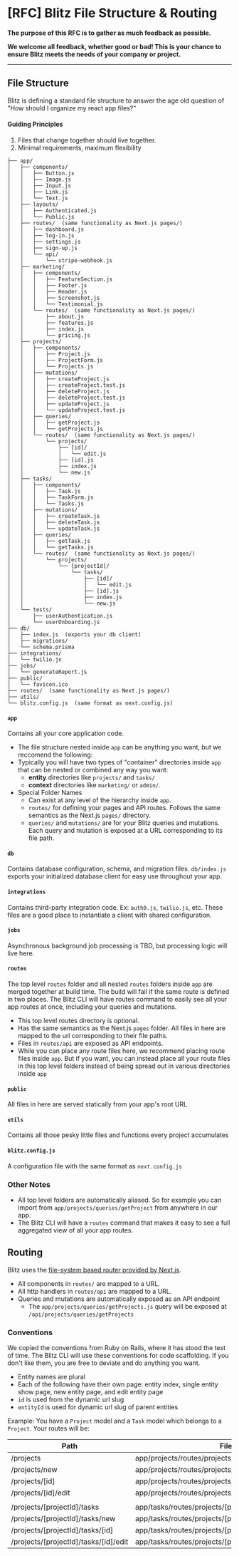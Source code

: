 # [RFC] Blitz File Structure & Routing

**The purpose of this RFC is to gather as much feedback as possible.**

**We welcome all feedback, whether good or bad! This is your chance to ensure Blitz meets the needs of your company or project.**

<hr/>


## File Structure

Blitz is defining a standard file structure to answer the age old question of "How should I organize my react app files?"

#### Guiding Principles

1. Files that change together should live together.
2. Minimal requirements, maximum flexibility


```
├── app/
│   ├── components/
│   │   ├── Button.js
│   │   ├── Image.js
│   │   ├── Input.js
│   │   ├── Link.js
│   │   └── Text.js
│   ├── layouts/
│   │   ├── Authenticated.js
│   │   └── Public.js
│   ├── routes/  (same functionality as Next.js pages/)
│   │   ├── dashboard.js
│   │   ├── log-in.js
│   │   ├── settings.js
│   │   ├── sign-up.js
│   │   └── api/
│   │       └── stripe-webhook.js
│   ├── marketing/
│   │   ├── components/
│   │   │   ├── FeatureSection.js
│   │   │   ├── Footer.js
│   │   │   ├── Header.js
│   │   │   ├── Screenshot.js
│   │   │   └── Testimonial.js
│   │   └── routes/  (same functionality as Next.js pages/)
│   │       ├── about.js
│   │       ├── features.js
│   │       ├── index.js
│   │       └── pricing.js
│   ├── projects/
│   │   ├── components/
│   │   │   ├── Project.js
│   │   │   ├── ProjectForm.js
│   │   │   └── Projects.js
│   │   ├── mutations/
│   │   │   ├── createProject.js
│   │   │   ├── createProject.test.js
│   │   │   ├── deleteProject.js
│   │   │   ├── deleteProject.test.js
│   │   │   ├── updateProject.js
│   │   │   └── updateProject.test.js
│   │   ├── queries/
│   │   │   ├── getProject.js
│   │   │   └── getProjects.js
│   │   └── routes/  (same functionality as Next.js pages/)
│   │       └── projects/
│   │           ├── [id]/
│   │           │   └── edit.js
│   │           ├── [id].js
│   │           ├── index.js
│   │           └── new.js
│   ├── tasks/
│   │   ├── components/
│   │   │   ├── Task.js
│   │   │   ├── TaskForm.js
│   │   │   └── Tasks.js
│   │   ├── mutations/
│   │   │   ├── createTask.js
│   │   │   ├── deleteTask.js
│   │   │   └── updateTask.js
│   │   ├── queries/
│   │   │   ├── getTask.js
│   │   │   └── getTasks.js
│   │   └── routes/  (same functionality as Next.js pages/)
│   │       └── projects/
│   │           └── [projectId]/
│   │               └── tasks/
│   │                   ├── [id]/
│   │                   │   └── edit.js
│   │                   ├── [id].js
│   │                   ├── index.js
│   │                   └── new.js
│   └── tests/
│       ├── userAuthentication.js
│       └── userOnboarding.js
├── db/
│   ├── index.js  (exports your db client)
│   ├── migrations/
│   └── schema.prisma
├── integrations/
│   └── twilio.js 
├── jobs/
│   └── generateReport.js 
├── public/
│   └── favicon.ico
├── routes/  (same functionality as Next.js pages/)
├── utils/
└── blitz.config.js  (same format as next.config.js)
```

#### `app`

Contains all your core application code.

- The file structure nested inside `app` can be anything you want, but we reccomend the following:
- Typically you will have two types of "container" directories inside `app` that can be nested or combined any way you want:
  - **entity** directories like `projects/` and `tasks/` 
  - **context** directories like `marketing/` or `admin/`.
- Special Folder Names
  - Can exist at any level of the hierarchy inside `app`.
  - `routes/` for defining your pages and API routes. Follows the same semantics as the Next.js `pages/` directory.
  - `queries/` and `mutations/` are for your Blitz queries and mutations. Each query and mutation is exposed at a URL corresponding to its file path.
  

#### `db`

Contains database configuration, schema, and migration files. `db/index.js` exports your initialized database client for easy use throughout your app.

#### `integrations`

Contains third-party integration code. Ex: `auth0.js`, `twilio.js`, etc. These files are a good place to instantiate a client with shared configuration.

#### `jobs`

Asynchronous background job processing is TBD, but processing logic will live here.

#### `routes`

The top level `routes` folder and all nested `routes` folders inside `app` are merged together at build time. The build will fail if the same route is defined in two places. The Blitz CLI will have routes command to easily see all your app routes at once, including your queries and mutations.

- This top level routes directory is optional. 
- Has the same semantics as the Next.js `pages` folder. All files in here are mapped to the url corresponding to their file paths.
- Files in `routes/api` are exposed as API endpoints.
- While you can place any route files here, we recommend placing route files inside `app`. But if you want, you can instead place all your route files in this top level folders instead of being spread out in various directories inside `app`

#### `public`

All files in here are served statically from your app's root URL

#### `utils`

Contains all those pesky little files and functions every project accumulates

#### `blitz.config.js` 

A configuration file with the same format as `next.config.js`


### Other Notes

- All top level folders are automatically aliased. So for example you can import from `app/projects/queries/getProject` from anywhere in our app.
- The Blitz CLI will have a `routes` command that makes it easy to see a full aggregated view of all your app routes.


## Routing

Blitz uses the [file-system based router provided by Next.js](https://nextjs.org/docs/routing/introduction).

- All components in `routes/` are mapped to a URL.
- All http handlers in `routes/api` are mapped to a URL.
- Queries and mutations are automatically exposed as an API endpoint
  - The `app/projects/queries/getProjects.js` query will be exposed at `/api/projects/queries/getProjects`

### Conventions

We copied the conventions from Ruby on Rails, where it has stood the test of time. The Blitz CLI will use these conventions for code scaffolding. If you don't like them, you are free to deviate and do anything you want.

- Entity names are plural
- Each of the following have their own page: entity index, single entity show page, new entity page, and edit entity page
- `id` is used from the dynamic url slug
- `entityId` is used for dynamic url slug of parent entities

Example: You have a `Project` model and a `Task` model which belongs to a `Project`. Your routes will be:

| Path                                  | File                                          |
| ------------------------------------- | --------------------------------------------- |
| /projects                             | app/projects/routes/projects/index.js          |
| /projects/new                         | app/projects/routes/projects/new.js                         |
| /projects/[id]                        | app/projects/routes/projects/[id].js                        |
| /projects/[id]/edit                   | app/projects/routes/projects/[id]/edit.js                   |
|                                       |                                               |
| /projects/[projectId]/tasks           | app/tasks/routes/projects/[projectId]/tasks/index.js     |
| /projects/[projectId]/tasks/new       | app/tasks/routes/projects/[projectId]/tasks/new.js       |
| /projects/[projectId]/tasks/[id]      | app/tasks/routes/projects/[projectId]/tasks/[id].js      |
| /projects/[projectId]/tasks/[id]/edit | app/tasks/routes/projects/[projectId]/tasks/[id]/edit.js |
